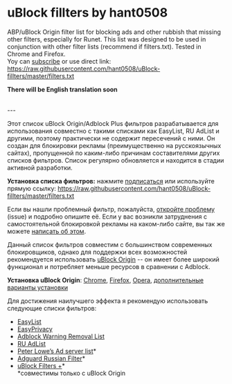# uBlock fillters by hant0508
ABP/uBlock Origin filter list for blocking ads and other rubbish that missing other filters, especially for Runet. This list was
designed to be used in conjunction with other filter lists (recommend if filters.txt). Tested in Chrome and Firefox. <br>
Yoy can [subscribe](https://subscribe.adblockplus.org/?location=https://raw.githubusercontent.com/hant0508/uBlock-fillters/master/filters.txt&title=filters%20by%20hant0508) or use direct link: 
https://raw.githubusercontent.com/hant0508/uBlock-fillters/master/filters.txt

**There will be English translation soon** <br>

<br>
---
<br>

Этот список uBlock Origin/Adblock Plus фильтров разрабатывается для использования совместно с такими списками как EasyList, RU AdList 
и другими, поэтому практически не содержит пересечений с ними. Он создан для блокировки рекламы (преимущественно на русскоязычных
сайтах), пропущенной по каким-либо причинам составителями других списков фильтров. Список регулярно обновляется и находится в стадии
активной разработки.

**Установка списка фильтров:**
нажмите [подписаться](https://subscribe.adblockplus.org/?location=https://raw.githubusercontent.com/hant0508/uBlock-fillters/master/filters.txt&title=Filters%20by%20hant0508) или используйте прямую ссылку:
https://raw.githubusercontent.com/hant0508/uBlock-fillters/master/filters.txt

Если вы нашли проблемный фильтр, пожалуйста, [откройте проблему](https://github.com/hant0508/uBlock-fillters/issues/new) (issue) и
подробно опишите её. Если у вас возникли затруднения с самостоятельной блокировкой рекламы на каком-либо сайте, вы так же можете
[написать об этом](https://github.com/hant0508/uBlock-fillters/issues/new).

Данный список фильтров совместим с большинством современных блокировщиков, однако для поддержки всех возможностей рекомендуется
использовать [uBlock Origin](https://github.com/gorhill/uBlock) -- он имеет более широкий функционал и потребляет меньше ресурсов в
сравнении с Adblock.

**Установка uBlock Origin**: [Chrome](https://chrome.google.com/webstore/detail/ublock-origin/cjpalhdlnbpafiamejdnhcphjbkeiagm), [Firefox](https://addons.mozilla.org/en-US/firefox/addon/ublock-origin/), [Opera](https://addons.opera.com/en-gb/extensions/details/ublock/), [дополнительные варианты установки](https://github.com/gorhill/uBlock#installation)

Для достижения наилучшего эффекта я рекомендую использовать следующие списки фильтров:
* [EasyList](https://subscribe.adblockplus.org/?location=easylist.github.io/easylist/easylist.txt&title=EasyList)
* [EasyPrivacy](https://subscribe.adblockplus.org/?location=easylist.github.io/easylist/easyprivacy.txt&title=EasyPrivacy)
* [Adblock Warning Removal List](https://subscribe.adblockplus.org/?location=https://easylist-downloads.adblockplus.org/antiadblockfilters.txt&title=Adblock%20Warning%20Removal%20List)
* [RU AdList](https://subscribe.adblockplus.org/?location=https://easylist-downloads.adblockplus.org/advblock.txt&title=RU%20AdList)
* [Peter Lowe’s Ad server list](https://subscribe.adblockplus.org/?location=&title=)*
* [Adguard Russian Filter](https://subscribe.adblockplus.org/?location=https://adguard.com/en/filter-rules.html?id=1&title=Adguard%20Russian%20Filter)*
* [uBlock Filters +](https://subscribe.adblockplus.org/?location=https://raw.githubusercontent.com/IDKwhattoputhere/uBlock-Filters-Plus/master/uBlock-Filters-Plus.txt&title=uBlock%20Filters%20%2B)* <br>
*совместимы только с uBlock Origin
